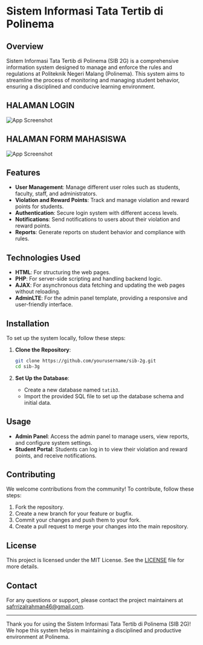 # Sistem Informasi Tata Tertib di Polinema

## Overview
Sistem Informasi Tata Tertib di Polinema (SIB 2G) is a comprehensive information system designed to manage and enforce the rules and regulations at Politeknik Negeri Malang (Polinema). This system aims to streamline the process of monitoring and managing student behavior, ensuring a disciplined and conducive learning environment.


## HALAMAN LOGIN

![App Screenshot](https://blogger.googleusercontent.com/img/b/R29vZ2xl/AVvXsEiBQ7rBHVp7_eQZFlNnT8C1h5XVFw26MJ5QNzdzcCWC2tQoGYwLcSgOlLj1y8rHUy4hPyAnScUoD9rt29Ijkwx7-3bFIzhTWDrKZjJrRCtGqsO91QtTHx1ZIuKX6dQSocnMuUDAfAPVgGj0lQHKhXGns4Ph_QWMJ94YkHFfdGujh-CI16RS82osKdNn18nf/w569-h299/LOGIN%20.png)

## HALAMAN FORM MAHASISWA

![App Screenshot](https://blogger.googleusercontent.com/img/b/R29vZ2xl/AVvXsEhrhotRdpL-DPOGJoCJpGkRnjXtURePL0CEDjkO0i7jEeW7rZmO5tHT2rdjJ4fMcOVjeo1SbFugiq-qBv17xoMmxqZA_j5iNaRQFOiFra7-fzDGHnbODkMe2Xm4If7BoYrN3MgSsEV6HMXTNaOMlbGqdJZOI2QUu8YAn6qG_JcTzB3vg5xBTAZ0kBrnnFoU/w601-h299/MAHASISWA%20FORM.png)

## Features
- **User Management**: Manage different user roles such as students, faculty, staff, and administrators.
- **Violation and Reward Points**: Track and manage violation and reward points for students.
- **Authentication**: Secure login system with different access levels.
- **Notifications**: Send notifications to users about their violation and reward points.
- **Reports**: Generate reports on student behavior and compliance with rules.

## Technologies Used
- **HTML**: For structuring the web pages.
- **PHP**: For server-side scripting and handling backend logic.
- **AJAX**: For asynchronous data fetching and updating the web pages without reloading.
- **AdminLTE**: For the admin panel template, providing a responsive and user-friendly interface.

## Installation
To set up the system locally, follow these steps:

1. **Clone the Repository**:
    ```bash
    git clone https://github.com/yourusername/sib-2g.git
    cd sib-3g
    ```

2. **Set Up the Database**:
    - Create a new database named `tatib3`.
    - Import the provided SQL file to set up the database schema and initial data.


## Usage
- **Admin Panel**: Access the admin panel to manage users, view reports, and configure system settings.
- **Student Portal**: Students can log in to view their violation and reward points, and receive notifications.

## Contributing
We welcome contributions from the community! To contribute, follow these steps:

1. Fork the repository.
2. Create a new branch for your feature or bugfix.
3. Commit your changes and push them to your fork.
4. Create a pull request to merge your changes into the main repository.

## License
This project is licensed under the MIT License. See the [LICENSE](LICENSE) file for more details.

## Contact
For any questions or support, please contact the project maintainers at [safrrizalrahman46@gmail.com](mailto:safrrizalrahman46@gmail.com).

---

Thank you for using the Sistem Informasi Tata Tertib di Polinema (SIB 2G)! We hope this system helps in maintaining a disciplined and productive environment at Polinema.
